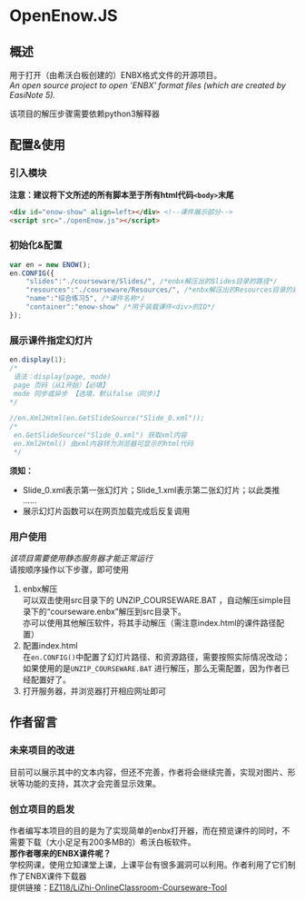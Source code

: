 # OpenEnow.JS   
## 概述    
用于打开（由希沃白板创建的）ENBX格式文件的开源项目。   
*An open source project to open 'ENBX' format files (which are created by EasiNote 5).*   
   
该项目的解压步骤需要依赖python3解释器   

## 配置&使用   
### 引入模块   
**注意：建议将下文所述的所有脚本至于所有html代码`<body>`末尾**    
```html
<div id="enow-show" align=left></div> <!--课件展示部分-->
<script src="./openEnow.js"></script>
```   
### 初始化&配置   
```js
var en = new ENOW();
en.CONFIG({
	"slides":"./courseware/Slides/", /*enbx解压出的Slides目录的路径*/
	"resources":"./courseware/Resources/", /*enbx解压出的Resources目录的路径*/
	"name":"综合练习5", /*课件名称*/
	"container":"enow-show" /*用于装载课件<div>的ID*/
});
```   
### 展示课件指定幻灯片   
```javascript
en.display(1);
/*
 语法：display(page, mode)
 page 页码（从1开始）【必填】
 mode 同步或异步 【选填，默认false（同步）】
*/

//en.Xml2Html(en.GetSlideSource("Slide_0.xml")); 
/*
 en.GetSlideSource("Slide_0.xml") 获取xml内容
 en.Xml2Html() 由xml内容转为浏览器可显示的html代码
 */
```   
**须知：**
+ Slide_0.xml表示第一张幻灯片；Slide_1.xml表示第二张幻灯片；以此类推 ......    
+ 展示幻灯片函数可以在网页加载完成后反复调用   

### 用户使用   
*该项目需要使用静态服务器才能正常运行*   
请按顺序操作以下步骤，即可使用   
 1. enbx解压   
	可以双击使用src目录下的 UNZIP_COURSEWARE.BAT ，自动解压simple目录下的“courseware.enbx”解压到src目录下。   
	亦可以使用其他解压软件，将其手动解压（需注意index.html的课件路径配置）   
2. 配置index.html   
	在`en.CONFIG()`中配置了幻灯片路径、和资源路径，需要按照实际情况改动；如果使用的是`UNZIP_COURSEWARE.BAT` 进行解压，那么无需配置，因为作者已经配置好了。   
3. 打开服务器，并浏览器打开相应网址即可   

## 作者留言   
### 未来项目的改进   
目前可以展示其中的文本内容，但还不完善，作者将会继续完善，实现对图片、形状等功能的支持，其次才会完善显示效果。   
### 创立项目的启发   
作者编写本项目的目的是为了实现简单的enbx打开器，而在预览课件的同时，不需要下载（大小足足有200多MB的）希沃白板软件。   
**那作者哪来的ENBX课件呢？**   
学校网课，使用立知课堂上课，上课平台有很多漏洞可以利用。作者利用了它们制作了ENBX课件下载器   
提供链接：[EZ118/LiZhi-OnlineClassroom-Courseware-Tool](https://github.com/EZ118/LiZhi-OnlineClassroom-Courseware-Tool)   

